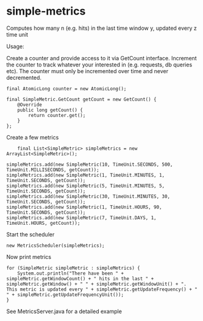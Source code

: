 simple-metrics
==============

Computes how many n (e.g. hits) in the last time window y, updated every z time unit

Usage:

Create a counter and provide access to it via GetCount interface. Increment the counter to track whatever your
interested in (e.g. requests, db queries etc). The counter must only be incremented over time and never decremented.

	final AtomicLong counter = new AtomicLong();

	final SimpleMetric.GetCount getCount = new GetCount() {
		@Override
		public long getCount() {
			return counter.get();
		}
	};
		
		
Create a few metrics

    	final List<SimpleMetric> simpleMetrics = new ArrayList<SimpleMetric>();

	simpleMetrics.add(new SimpleMetric(10, TimeUnit.SECONDS, 500, TimeUnit.MILLISECONDS, getCount));
	simpleMetrics.add(new SimpleMetric(1, TimeUnit.MINUTES, 1, TimeUnit.SECONDS, getCount));
	simpleMetrics.add(new SimpleMetric(5, TimeUnit.MINUTES, 5, TimeUnit.SECONDS, getCount));
	simpleMetrics.add(new SimpleMetric(30, TimeUnit.MINUTES, 30, TimeUnit.SECONDS, getCount));
	simpleMetrics.add(new SimpleMetric(1, TimeUnit.HOURS, 90, TimeUnit.SECONDS, getCount));
	simpleMetrics.add(new SimpleMetric(7, TimeUnit.DAYS, 1, TimeUnit.HOURS, getCount));
	
Start the scheduler

	new MetricsScheduler(simpleMetrics);
		
		
Now print metrics

	for (SimpleMetric simpleMetric : simpleMetrics) {    				
		System.out.println("There have been " + simpleMetric.getWindowCount() + " hits in the last " + simpleMetric.getWindow() + " " + simpleMetric.getWindowUnit() + ". This metric is updated every " + simpleMetric.getUpdateFrequency() + " " + simpleMetric.getUpdateFrequencyUnit());
	}
	
	
See MetricsServer.java for a detailed example
